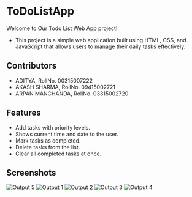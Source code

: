 # ToDoListApp
Welcome to Our Todo List Web App project! 
- This project is a simple web application built using HTML, CSS, and JavaScript that allows users to manage their daily tasks effectively.

## Contributors
- ADITYA, RollNo. 00315007222
- AKASH SHARMA, RollNo. 09415002721 
- ARPAN MANCHANDA, RollNo. 03315002720

## Features

- Add tasks with priority levels.
- Shows current time and date to the user.
- Mark tasks as completed.
- Delete tasks from the list.
- Clear all completed tasks at once.


## Screenshots
![Output 5](https://github.com/QuillX4/ToDoListApp/assets/129599872/1418fae2-6a86-4dec-aa0c-f2827598b310)
![Output 1](https://github.com/QuillX4/ToDoListApp/assets/129599872/0830fdd3-7b5f-42b9-983f-901aa6930669)
![Output 2](https://github.com/QuillX4/ToDoListApp/assets/129599872/bb7bb9a8-0c37-40c0-aede-e812b4612a63)
![Output 3](https://github.com/QuillX4/ToDoListApp/assets/129599872/f65eb4fa-06ac-4c00-9ef4-7da14effe878)
![Output 4](https://github.com/QuillX4/ToDoListApp/assets/129599872/f85142ca-607c-4b35-954f-1f19cd77d8ff)
